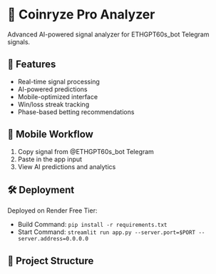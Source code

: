 # 🎯 Coinryze Pro Analyzer

Advanced AI-powered signal analyzer for ETHGPT60s_bot Telegram signals.

## 🚀 Features

- Real-time signal processing
- AI-powered predictions
- Mobile-optimized interface
- Win/loss streak tracking
- Phase-based betting recommendations

## 📱 Mobile Workflow

1. Copy signal from @ETHGPT60s_bot Telegram
2. Paste in the app input
3. View AI predictions and analytics

## 🛠️ Deployment

Deployed on Render Free Tier:
- Build Command: `pip install -r requirements.txt`
- Start Command: `streamlit run app.py --server.port=$PORT --server.address=0.0.0.0`

## 📁 Project Structure
